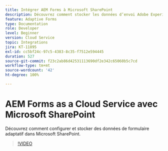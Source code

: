 ```yaml
---
title: Intégrer AEM Forms à Microsoft SharePoint
description: Découvrez comment stocker les données d’envoi Adobe Experience Manager Forms as a Cloud Service dans Microsoft SharePoint.
feature: Adaptive Forms
type: Documentation
role: Developer
level: Beginner
version: Cloud Service
topic: Integrations
jira: KT-11895
exl-id: cc5bf24c-97c5-4383-8c35-f7512e594445
duration: 527
source-git-commit: f23c2ab86d42531113690df2e342c65060b5c7cd
workflow-type: tm+mt
source-wordcount: '42'
ht-degree: 100%

---
```


# AEM Forms as a Cloud Service avec Microsoft SharePoint

Découvrez comment configurer et stocker des données de formulaire adaptatif dans Microsoft SharePoint.

>[!VIDEO](https://video.tv.adobe.com/v/3415793/?quality=12&learn=on)
